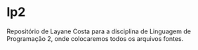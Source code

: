 # lp2
Repositório de Layane Costa para a disciplina de Linguagem de Programação 2, onde colocaremos todos os arquivos fontes. 

